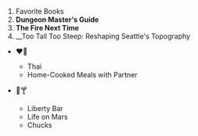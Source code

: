 1. Favorite Books
  1. __Dungeon Master's Guide__
  2. __The Fire Next Time__
  3. __Too Tall Too Steep: Reshaping Seattle's Topography

* ❤️🥘
  * Thai
  * Home-Cooked Meals with Partner

* 💙🍸
  * Liberty Bar
  * Life on Mars
  * Chucks
